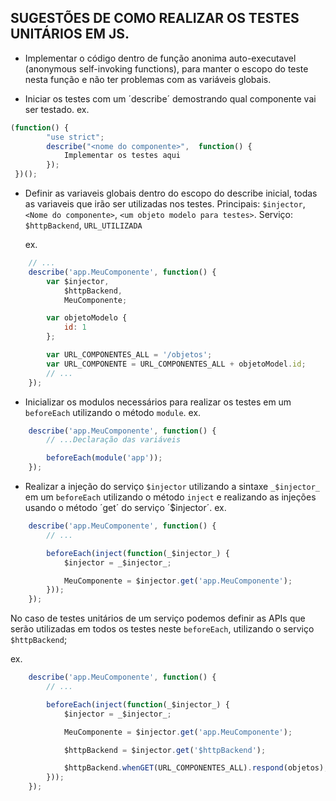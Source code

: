 SUGESTÕES DE COMO REALIZAR OS TESTES UNITÁRIOS EM JS.
-----------------------------------------------------

- Implementar o código dentro de função anonima auto-executavel (anonymous self-invoking functions),
para manter o escopo do teste nesta função e não ter problemas com as variáveis globais.

- Iniciar os testes com um ´describe´ demostrando qual componente vai ser testado.
	ex.
```js
(function() {
		"use strict";
	   	describe("<nome do componente>",  function() {
			Implementar os testes aqui
    	});
 })();
```
- Definir as variaveis globais dentro do escopo do describe inicial, todas as variaveis que irão ser utilizadas nos testes.
	Principais: `$injector`, `<Nome do componente>`, `<um objeto modelo para testes>`.
	Serviço: `$httpBackend`, `URL_UTILIZADA`

	ex.
```js
	// ...
	describe('app.MeuComponente', function() {
		var $injector,
			$httpBackend,
			MeuComponente;

		var objetoModelo {
			id: 1
		};

		var URL_COMPONENTES_ALL = '/objetos';
		var URL_COMPONENTE = URL_COMPONENTES_ALL + objetoModel.id;
		// ...
	});
```

- Inicializar os modulos necessários para realizar os testes em um `beforeEach` utilizando o método `module`.
	ex.
```js
	describe('app.MeuComponente', function() {
		// ...Declaração das variáveis

		beforeEach(module('app'));
	});
```

- Realizar a injeção do serviço `$injector` utilizando a sintaxe `_$injector_` em um `beforeEach` utilizando o método `inject` e realizando as injeções
  usando o método ´get´ do serviço ´$injector´.
	ex.
```js
	describe('app.MeuComponente', function() {
		// ...

		beforeEach(inject(function(_$injector_) {
			$injector = _$injector_;

			MeuComponente = $injector.get('app.MeuComponente');
		}));
	});
```
No caso de testes unitários de um serviço podemos definir as APIs que serão utilizadas em todos os testes neste `beforeEach`,
	utilizando o serviço `$httpBackend`;

ex.
```js
	describe('app.MeuComponente', function() {
		// ...

		beforeEach(inject(function(_$injector_) {
			$injector = _$injector_;

			MeuComponente = $injector.get('app.MeuComponente');

			$httpBackend = $injector.get('$httpBackend');

			$httpBackend.whenGET(URL_COMPONENTES_ALL).respond(objetos);
		}));
	});
```
